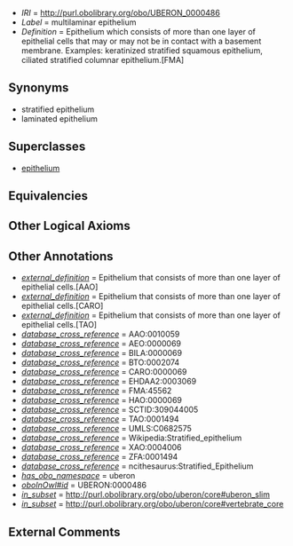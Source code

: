  * *IRI* = http://purl.obolibrary.org/obo/UBERON_0000486
 * *Label* = multilaminar epithelium
 * *Definition* = Epithelium which consists of more than one layer of epithelial cells that may or may not be in contact with a basement membrane. Examples: keratinized stratified squamous epithelium, ciliated stratified columnar epithelium.[FMA]

## Synonyms

 * stratified epithelium
 * laminated epithelium

## Superclasses

 * [epithelium](../../UBERON/83/UBERON_0000483.md)

## Equivalencies


## Other Logical Axioms


## Other Annotations

 * *[external_definition](../../UBPROP/01/UBPROP_0000001.md)* = Epithelium that consists of more than one layer of epithelial cells.[AAO]
 * *[external_definition](../../UBPROP/01/UBPROP_0000001.md)* = Epithelium that consists of more than one layer of epithelial cells.[CARO]
 * *[external_definition](../../UBPROP/01/UBPROP_0000001.md)* = Epithelium that consists of more than one layer of epithelial cells.[TAO]
 * *[database_cross_reference](../../ef/oboInOwl#hasDbXref.md)* = AAO:0010059
 * *[database_cross_reference](../../ef/oboInOwl#hasDbXref.md)* = AEO:0000069
 * *[database_cross_reference](../../ef/oboInOwl#hasDbXref.md)* = BILA:0000069
 * *[database_cross_reference](../../ef/oboInOwl#hasDbXref.md)* = BTO:0002074
 * *[database_cross_reference](../../ef/oboInOwl#hasDbXref.md)* = CARO:0000069
 * *[database_cross_reference](../../ef/oboInOwl#hasDbXref.md)* = EHDAA2:0003069
 * *[database_cross_reference](../../ef/oboInOwl#hasDbXref.md)* = FMA:45562
 * *[database_cross_reference](../../ef/oboInOwl#hasDbXref.md)* = HAO:0000069
 * *[database_cross_reference](../../ef/oboInOwl#hasDbXref.md)* = SCTID:309044005
 * *[database_cross_reference](../../ef/oboInOwl#hasDbXref.md)* = TAO:0001494
 * *[database_cross_reference](../../ef/oboInOwl#hasDbXref.md)* = UMLS:C0682575
 * *[database_cross_reference](../../ef/oboInOwl#hasDbXref.md)* = Wikipedia:Stratified_epithelium
 * *[database_cross_reference](../../ef/oboInOwl#hasDbXref.md)* = XAO:0004006
 * *[database_cross_reference](../../ef/oboInOwl#hasDbXref.md)* = ZFA:0001494
 * *[database_cross_reference](../../ef/oboInOwl#hasDbXref.md)* = ncithesaurus:Stratified_Epithelium
 * *[has_obo_namespace](../../ce/oboInOwl#hasOBONamespace.md)* = uberon
 * *[oboInOwl#id](../../id/oboInOwl#id.md)* = UBERON:0000486
 * *[in_subset](../../et/oboInOwl#inSubset.md)* = http://purl.obolibrary.org/obo/uberon/core#uberon_slim
 * *[in_subset](../../et/oboInOwl#inSubset.md)* = http://purl.obolibrary.org/obo/uberon/core#vertebrate_core

## External Comments

